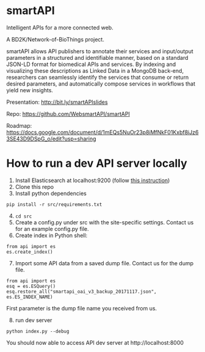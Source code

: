 # smartAPI
Intelligent APIs for a more connected web.

A BD2K/Network-of-BioThings project.

smartAPI allows API publishers to annotate their services and input/output parameters in a structured and identifiable manner, based on a standard JSON-LD format for biomedical APIs and services. By indexing and visualizing these descriptions as Linked Data in a MongoDB back-end, researchers can seamlessly identify the services that consume or return desired parameters, and automatically compose services in workflows that yield new insights.

Presentation: http://bit.ly/smartAPIslides

Repo: https://github.com/WebsmartAPI/smartAPI

Roadmap: https://docs.google.com/document/d/1mEQs5NuOr23p8iMfNkF01Kxbf8iJz63SE43D9DSpG_o/edit?usp=sharing


# How to run a dev API server locally
 1. Install Elasticsearch at localhost:9200 (follow [this instruction](https://www.elastic.co/guide/en/elasticsearch/reference/current/_installation.html))
 2. Clone this repo
 3. Install python dependencies
 ```
 pip install -r src/requirements.txt
 ```

 4. ```cd src```
 5. Create a config.py under src with the site-specific settings. Contact us for an example config.py file.
 6. Create index in Python shell:
 ```
 from api import es
 es.create_index()
 ```

 7. Import some API data from a saved dump file. Contact us for the dump file.
 ```
 from api import es
 esq = es.ESQuery()
 esq.restore_all("smartapi_oai_v3_backup_20171117.json", es.ES_INDEX_NAME)
```
First parameter is the dump file name you received from us.

 8. run dev server
 ```
 python index.py --debug
 ```

  You should now able to access API dev server at http://localhost:8000
